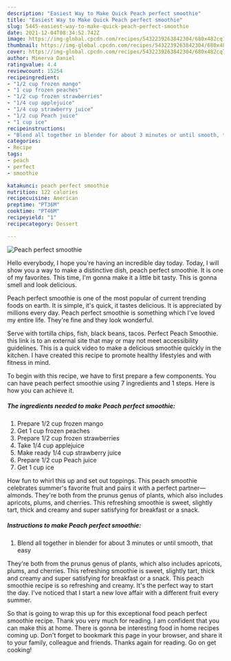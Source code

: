 ```yaml
---
description: "Easiest Way to Make Quick Peach perfect smoothie"
title: "Easiest Way to Make Quick Peach perfect smoothie"
slug: 5445-easiest-way-to-make-quick-peach-perfect-smoothie
date: 2021-12-04T08:34:52.742Z
image: https://img-global.cpcdn.com/recipes/5432239263842304/680x482cq70/peach-perfect-smoothie-recipe-main-photo.jpg
thumbnail: https://img-global.cpcdn.com/recipes/5432239263842304/680x482cq70/peach-perfect-smoothie-recipe-main-photo.jpg
cover: https://img-global.cpcdn.com/recipes/5432239263842304/680x482cq70/peach-perfect-smoothie-recipe-main-photo.jpg
author: Minerva Daniel
ratingvalue: 4.4
reviewcount: 15254
recipeingredient:
- "1/2 cup frozen mango"
- "1 cup frozen peaches"
- "1/2 cup frozen strawberries"
- "1/4 cup applejuice"
- "1/4 cup strawberry juice"
- "1/2 cup Peach juice"
- "1 cup ice"
recipeinstructions:
- "Blend all together in blender for about 3 minutes or until smooth, that easy"
categories:
- Recipe
tags:
- peach
- perfect
- smoothie

katakunci: peach perfect smoothie 
nutrition: 122 calories
recipecuisine: American
preptime: "PT36M"
cooktime: "PT46M"
recipeyield: "1"
recipecategory: Dessert

---
```



![Peach perfect smoothie](https://img-global.cpcdn.com/recipes/5432239263842304/680x482cq70/peach-perfect-smoothie-recipe-main-photo.jpg)

Hello everybody, I hope you're having an incredible day today. Today, I will show you a way to make a distinctive dish, peach perfect smoothie. It is one of my favorites. This time, I'm gonna make it a little bit tasty. This is gonna smell and look delicious.

Peach perfect smoothie is one of the most popular of current trending foods on earth. It is simple, it's quick, it tastes delicious. It is appreciated by millions every day. Peach perfect smoothie is something which I've loved my entire life. They're fine and they look wonderful.

Serve with tortilla chips, fish, black beans, tacos. Perfect Peach Smoothie. this link is to an external site that may or may not meet accessibility guidelines. This is a quick video to make a delicious smoothie quickly in the kitchen. I have created this recipe to promote healthy lifestyles and with fitness in mind.


To begin with this recipe, we have to first prepare a few components. You can have peach perfect smoothie using 7 ingredients and 1 steps. Here is how you can achieve it.

<!--inarticleads1-->

##### The ingredients needed to make Peach perfect smoothie:

1. Prepare 1/2 cup frozen mango
1. Get 1 cup frozen peaches
1. Prepare 1/2 cup frozen strawberries
1. Take 1/4 cup applejuice
1. Make ready 1/4 cup strawberry juice
1. Prepare 1/2 cup Peach juice
1. Get 1 cup ice


How fun to whirl this up and set out toppings. This peach smoothie celebrates summer&#39;s favorite fruit and pairs it with a perfect partner—almonds. They&#39;re both from the prunus genus of plants, which also includes apricots, plums, and cherries. This refreshing smoothie is sweet, slightly tart, thick and creamy and super satisfying for breakfast or a snack. 

<!--inarticleads2-->

##### Instructions to make Peach perfect smoothie:

1. Blend all together in blender for about 3 minutes or until smooth, that easy


They&#39;re both from the prunus genus of plants, which also includes apricots, plums, and cherries. This refreshing smoothie is sweet, slightly tart, thick and creamy and super satisfying for breakfast or a snack. This peach smoothie recipe is so refreshing and creamy. It&#39;s the perfect way to start the day. I&#39;ve noticed that I start a new love affair with a different fruit every summer. 

So that is going to wrap this up for this exceptional food peach perfect smoothie recipe. Thank you very much for reading. I am confident that you can make this at home. There is gonna be interesting food in home recipes coming up. Don't forget to bookmark this page in your browser, and share it to your family, colleague and friends. Thanks again for reading. Go on get cooking!

